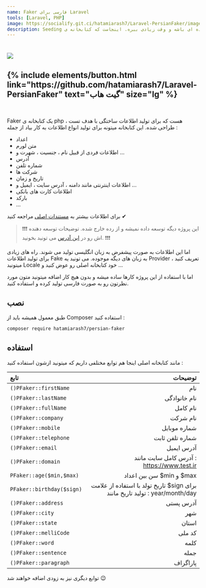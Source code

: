 ```yaml
---
name: Faker فارسی برای Laravel
tools: [Laravel, PHP]
image: https://socialify.git.ci/hatamiarash7/Laravel-PersianFaker/image?description=1&font=KoHo&language=1&owner=1&pattern=Circuit%20Board&theme=Dark
description: Seeding دیتابیس یکی از قابلیت های جالب در لاراول هست که همه دوستش داریم. بهرحال افزودن چندین رکورد در دیتابیس با نوشت تک تک اونها ، میتونه کار خسته کننده ای باشه و وقت زیادی ببره. اینجاست که کتابخانه ی Faker مطرح میشه
---
```


<h1 class="center">
<img src="https://socialify.git.ci/hatamiarash7/Laravel-PersianFaker/image?description=1&font=KoHo&language=1&owner=1&pattern=Circuit%20Board&theme=Dark"/>
</h1>

<h2 class="center">
{% include elements/button.html link="https://github.com/hatamiarash7/Laravel-PersianFaker" text="گیت هاب" size="lg" %}
</h2>

<br>

Faker یک کتابخانه ی php هست که برای تولید اطلاعات ساختگی با هدف تست ، طراحی شده. این کتابخانه میتونه برای تولید انواع اطلاعات به کار بیاد از جمله :

- اعداد
- متن لورم
- اطلاعات فردی از قبیل نام ، جنسیت ، شهرت و ...
- آدرس
- شماره تلفن
- شرکت ها
- تاریخ و زمان
- اطلاعات اینترنتی مانند دامنه ، آدرس سایت ، ایمیل و ...
- اطلاعات کارت های بانکی
- بارکد
- ...

برای اطلاعات بیشتر به [مستندات اصلی](https://github.com/fzaninotto/Faker) مراجعه کنید ✔

> ❗❗❗ این پروژه دیگه توسعه داده نمیشه و از رده خارج شده. توضیحات توسعه دهنده اش رو در [این آدرس](https://marmelab.com/blog/2020/10/21/sunsetting-faker.html) می تونید بخونید. ❗❗❗

اما این اطلاعات به صورت پیشفرض به زبان انگلیسی تولید می شوند. راه های زیادی برای تولید اطلاعات Fake به زبان های دیگه موجوده. می تونید یه Provider تعریف کنید ، میتونید Locale خود کتابخانه اصلی رو عوض کنید و ...

اما با استفاده از این پروژه کارها ساده میشه و بدون هیچ کار اضافه میتونید متون مورد نظرتون رو به صورت فارسی تولید کرده و استفاده کنید.

## نصب

طبق معمول همیشه باید از Composer استفاده کنید :

```sh
composer require hatamiarash7/persian-faker
```

## استفاده

مانند کتابخانه اصلی اینجا هم توابع مختلفی داریم که میتونید ازشون استفاده کنید :

| تابع                      |                                                                      توضیحات |
| :------------------------ | ---------------------------------------------------------------------------: |
| `()PFaker::firstName`     |                                                                          نام |
| `()PFaker::lastName`      |                                                                 نام خانوادگی |
| `()PFaker::fullName`      |                                                                     نام کامل |
| `()PFaker::company`       |                                                                     نام شرکت |
| `()PFaker::mobile`        |                                                                 شماره موبایل |
| `()PFaker::telephone`     |                                                              شماره تلفن ثابت |
| `()PFaker::email`         |                                                                   آدرس ایمیل |
| `()PFaker::domain`        |                                   آدرس کامل سایت مانند : https://www.test.ir |
| `PFaker::age($min,$max)`  |                                                     سن بین اعداد $min و $max |
| `PFaker::birthday($sign)` | تاریخ تولد با استفاده از علامت $sign برای تولید تاریخ مانند : year/month/day |
| `()PFaker::address`       |                                                                    آدرس پستی |
| `()PFaker::city`          |                                                                          شهر |
| `()PFaker::state`         |                                                                        استان |
| `()PFaker::melliCode`     |                                                                       کد ملی |
| `()PFaker::word`          |                                                                         کلمه |
| `()PFaker::sentence`      |                                                                         جمله |
| `()PFaker::paragraph`     |                                                                     پاراگراف |

توابع دیگری نیز به زودی اضافه خواهند شد 😉
